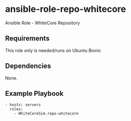 # ansible-role-repo-whitecore
Ansible Role - WhiteCore Repository

## Requirements
This role only is needed/runs on Ubuntu Bionic

## Dependencies

None.

## Example Playbook

    - hosts: servers
      roles:
        - WhiteCoreSim.repo-whitecore
